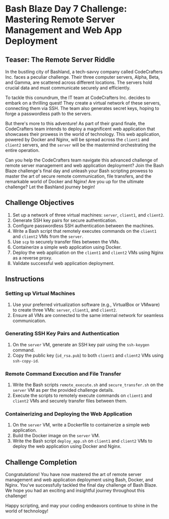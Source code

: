 # Bash Blaze Day 7 Challenge: Mastering Remote Server Management and Web App Deployment

## Teaser: The Remote Server Riddle

In the bustling city of Bashland, a tech-savvy company called CodeCrafters Inc. faces a peculiar challenge. Their three computer servers, Alpha, Beta, and Gamma, are scattered across different locations. The servers hold crucial data and must communicate securely and efficiently.

To tackle this conundrum, the IT team at CodeCrafters Inc. decides to embark on a thrilling quest! They create a virtual network of these servers, connecting them via SSH. The team also generates secret keys, hoping to forge a passwordless path to the servers.

But there's more to this adventure! As part of their grand finale, the CodeCrafters team intends to deploy a magnificent web application that showcases their prowess in the world of technology. This web application, powered by Docker and Nginx, will be spread across the `client1` and `client2` servers, and the `server` will be the mastermind orchestrating the entire operation.

Can you help the CodeCrafters team navigate this advanced challenge of remote server management and web application deployment? Join the Bash Blaze challenge's final day and unleash your Bash scripting prowess to master the art of secure remote communication, file transfers, and the remarkable world of Docker and Nginx! Are you up for the ultimate challenge? Let the Bashland journey begin!

## Challenge Objectives

1. Set up a network of three virtual machines: `server`, `client1`, and `client2`.
2. Generate SSH key pairs for secure authentication.
3. Configure passwordless SSH authentication between the machines.
4. Write a Bash script that remotely executes commands on the `client1` and `client2` VMs from the `server`.
5. Use `scp` to securely transfer files between the VMs.
6. Containerize a simple web application using Docker.
7. Deploy the web application on the `client1` and `client2` VMs using Nginx as a reverse proxy.
8. Validate successful web application deployment.

## Instructions

### Setting up Virtual Machines

1. Use your preferred virtualization software (e.g., VirtualBox or VMware) to create three VMs: `server`, `client1`, and `client2`.
2. Ensure all VMs are connected to the same internal network for seamless communication.

### Generating SSH Key Pairs and Authentication

1. On the `server` VM, generate an SSH key pair using the `ssh-keygen` command.
2. Copy the public key (`id_rsa.pub`) to both `client1` and `client2` VMs using `ssh-copy-id`.

### Remote Command Execution and File Transfer

1. Write the Bash scripts `remote_execute.sh` and `secure_transfer.sh` on the `server` VM as per the provided challenge details.
2. Execute the scripts to remotely execute commands on `client1` and `client2` VMs and securely transfer files between them.

### Containerizing and Deploying the Web Application

1. On the `server` VM, write a Dockerfile to containerize a simple web application.
2. Build the Docker image on the `server` VM.
3. Write the Bash script `deploy_app.sh` on `client1` and `client2` VMs to deploy the web application using Docker and Nginx.


## Challenge Completion

Congratulations! You have now mastered the art of remote server management and web application deployment using Bash, Docker, and Nginx. You've successfully tackled the final day challenge of Bash Blaze. We hope you had an exciting and insightful journey throughout this challenge!

Happy scripting, and may your coding endeavors continue to shine in the world of technology!

